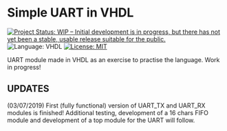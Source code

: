 # Simple UART in VHDL 
[![Project Status: WIP – Initial development is in progress, but there has not yet been a stable, usable release suitable for the public.](https://www.repostatus.org/badges/latest/wip.svg)](https://www.repostatus.org/#wip) 
![Language: VHDL](https://img.shields.io/badge/Language-VHDL-blue.svg)
[![License: MIT](https://img.shields.io/badge/License-MIT-yellow.svg)](https://opensource.org/licenses/MIT)

UART module made in VHDL as an exercise to practise the language. Work in progress!

## UPDATES

(03/07/2019) First (fully functional) version of UART_TX and UART_RX modules is finished! Additional testing, development of a 16 chars FIFO module and development of a top module for the UART will follow.


